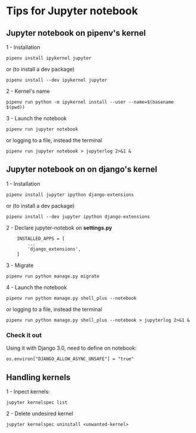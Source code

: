# Tips for Jupyter notebook

## Jupyter notebook on pipenv's kernel

1 - Installation  

    pipenv install ipykernel jupyter 
    
or  (to install a dev package)  

    pipenv install --dev ipykernel jupyter   


2 - Kernel's name  

    pipenv run python -m ipykernel install --user --name=$(basename $(pwd))

3 - Launch the notebook  

    pipenv run jupyter notebook

or logging to a file, instead the terminal  

    pipenv run jupyter notebook > jupyterlog 2>&1 &

    
## Jupyter notebook on on django's kernel

1 - Installation  

    pipenv install jupyter ipython django-extensions  
    
or  (to install a dev package)   

    pipenv install --dev jupyter ipython django-extensions     

2 - Declare jupyter-notebok on **settings.py**  

        INSTALLED_APPS = [
            ...
            'django_extensions',
        ]  

3 - Migrate  
    
    pipenv run python manage.py migrate

4 - Launch the notebook  

    pipenv run python manage.py shell_plus --notebook

or logging to a file, instead the terminal  

    pipenv run python manage.py shell_plus --notebook > jupyterlog 2>&1 &

### Check it out

Using it with Django 3.0, need to define on notebook:

    os.environ["DJANGO_ALLOW_ASYNC_UNSAFE"] = "true"

## Handling kernels

1 - Inpect kernels:

    jupyter kernelspec list

2 - Delete undesired kernel

    jupyter kernelspec uninstall <unwanted-kernel>
